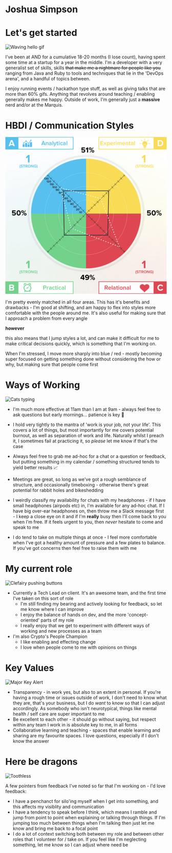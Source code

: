 # Joshua Simpson

# Let's get started

![Waving hello gif](https://media.giphy.com/media/yoJC2A59OCZHs1LXvW/giphy.gif)

I've been at AND for a cumulative 18-20 months (I lose count), having spent some time at a startup for a year in the middle. I'm a developer with a very generalist set of skills, skills ~~that make me a nightmare for people like you~~ ranging from Java and Ruby to tools and techniques that lie in the 'DevOps arena', and a handful of topics between.

I enjoy running events / hackathon type stuff, as well as giving talks that are more than 60% gifs. Anything that revolves around teaching / enabling generally makes me happy. Outside of work, I'm generally just a **massive** nerd and/or at the Marquis.

# HBDI / Communication Styles

![HBDI](hbdi.jpeg)

I'm pretty evenly matched in all four areas. This has it's benefits and drawbacks - I'm good at shifting, and am happy to flex into styles more comfortable with the people around me. It's also useful for making sure that I approach a problem from every angle 

**however** 

this also means that I jump styles a lot, and can make it difficult for me to make critical decisions quickly, which is something that I'm working on. 

When I'm stressed, I move more sharply into blue / red - mostly becoming super focused on getting something done without considering the how or why, but making sure that people come first 

# Ways of Working

![Cats typing](https://media.giphy.com/media/ule4vhcY1xEKQ/giphy.gif)

- I'm much more effective at 11am than I am at 9am - always feel free to ask questions but early mornings... patience is key 🙏

- I hold very tightly to the mantra of 'work is your job, not your life'. This covers a lot of things, but most importantly for me covers potential burnout, as well as separation of work and life. Naturally whilst I preach it, I sometimes fail at practicing it, so _please_ let me know if that's the case 

- Always feel free to grab me ad-hoc for a chat or a question or feedback, but putting something in my calendar / something structured tends to yield better results 📈

- Meetings are great, so long as we've got a rough semblance of structure, and occasionally timeboxing - otherwise there's great potential for rabbit holes and bikeshedding

- I weirdly classify my availability for chats with my headphones - if I have small headphones (airpods etc) in, I'm available for any ad-hoc chat. If I have big over-ear headphones on, then throw me a Slack message first - I keep a close eye on it and if I'm **really** busy then I'll come back to you when I'm free. If it feels urgent to you, then *never* hesitate to come and speak to me

- I do tend to take on multiple things at once - I feel more comfortable when I've got a healthy amount of pressure and a few plates to balance. If you've got concerns then feel free to raise them with me 

# My current role

![Clefairy pushing buttons](https://media.giphy.com/media/rAm0u2k17rM3e/giphy.gif)

- Currently a Tech Lead on client. It's an awesome team, and the first time I've taken on this sort of role
  - I'm still finding my bearing and actively looking for feedback, so let me know where I can improve
  - I enjoy the balance of hands on dev, and the more 'concept-oriented' parts of my role
  - I really enjoy that we get to experiment with different ways of working and new processes as a team
- I'm also Crypto's People Champion
  - I like enabling and effecting change
  - I love when people come to me with opinions on things

# Key Values

![Major Key Alert](https://media.giphy.com/media/wHm63F7wKWINy/giphy.gif)

- Transparency - in work yes, but also to an extent in personal. If you're having a rough time or issues outside of work, I don't need to know what they are, that's your business, but I do *want* to know so that I can adjust accordingly. As somebody who isn't neurotypical, things like mental health / self care are super important to me
- Be excellent to each other - it should go without saying, but respect within any team I work in is absolute key to me, in all forms 
- Collaborative learning and teaching - spaces that enable learning and sharing are my favourite spaces. I love questions, especially if I don't know the answer

# Here be dragons

![Toothless](https://media.giphy.com/media/ViGwJOV6EWAKs/giphy.gif)


A few pointers from feedback I've noted so far that I'm working on - I'd love feedback:

- I have a penchanct for silo'ing myself when I get into something, and this affects my visiblity and communication
- I have a tendency to speak before I think, which means I ramble and jump from point to point when explaining or talking through things. If I'm jumping too much between things when I'm talking then just let me know and bring me back to a focal point
- I do a lot of context switching both between my role and between other roles that I volunteer for / take on. If you feel like I'm neglecting something, let me know so I can adjust where need be